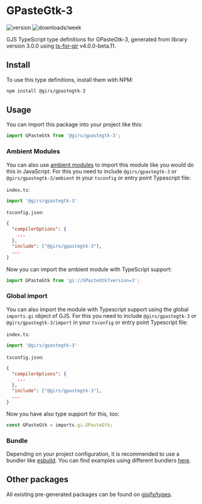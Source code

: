 
# GPasteGtk-3

![version](https://img.shields.io/npm/v/@girs/gpastegtk-3)
![downloads/week](https://img.shields.io/npm/dw/@girs/gpastegtk-3)


GJS TypeScript type definitions for GPasteGtk-3, generated from library version 3.0.0 using [ts-for-gir](https://github.com/gjsify/ts-for-gir) v4.0.0-beta.11.


## Install

To use this type definitions, install them with NPM:
```bash
npm install @girs/gpastegtk-3
```

## Usage

You can import this package into your project like this:
```ts
import GPasteGtk from '@girs/gpastegtk-3';
```

### Ambient Modules

You can also use [ambient modules](https://github.com/gjsify/ts-for-gir/tree/main/packages/cli#ambient-modules) to import this module like you would do this in JavaScript.
For this you need to include `@girs/gpastegtk-3` or `@girs/gpastegtk-3/ambient` in your `tsconfig` or entry point Typescript file:

`index.ts`:
```ts
import '@girs/gpastegtk-3'
```

`tsconfig.json`:
```json
{
  "compilerOptions": {
    ...
  },
  "include": ["@girs/gpastegtk-3"],
  ...
}
```

Now you can import the ambient module with TypeScript support: 

```ts
import GPasteGtk from 'gi://GPasteGtk?version=3';
```

### Global import

You can also import the module with Typescript support using the global `imports.gi` object of GJS.
For this you need to include `@girs/gpastegtk-3` or `@girs/gpastegtk-3/import` in your `tsconfig` or entry point Typescript file:

`index.ts`:
```ts
import '@girs/gpastegtk-3'
```

`tsconfig.json`:
```json
{
  "compilerOptions": {
    ...
  },
  "include": ["@girs/gpastegtk-3"],
  ...
}
```

Now you have also type support for this, too:

```ts
const GPasteGtk = imports.gi.GPasteGtk;
```

### Bundle

Depending on your project configuration, it is recommended to use a bundler like [esbuild](https://esbuild.github.io/). You can find examples using different bundlers [here](https://github.com/gjsify/ts-for-gir/tree/main/examples).

## Other packages

All existing pre-generated packages can be found on [gjsify/types](https://github.com/gjsify/types).

